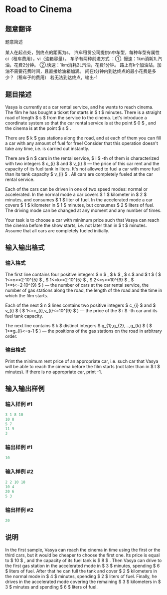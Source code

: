 # Road to Cinema

## 题意翻译

题意简述

某人在起点处，到终点的距离为s。 汽车租赁公司提供n中车型，每种车型有属性ci（租车费用），vi（油箱容量）。 车子有两种前进方式 ：①. 慢速：1km消耗1L汽油，花费2分钟。 ②.快速：1km消耗2L汽油，花费1分钟。 路上有k个加油站，加油不需要花费时间，且直接给油箱加满。 问在t分钟内到达终点的最小花费是多少？（租车子的费用） 若无法到达终点，输出-1

## 题目描述

Vasya is currently at a car rental service, and he wants to reach cinema. The film he has bought a ticket for starts in $ t $ minutes. There is a straight road of length $ s $ from the service to the cinema. Let's introduce a coordinate system so that the car rental service is at the point $ 0 $ , and the cinema is at the point $ s $ .

There are $ k $ gas stations along the road, and at each of them you can fill a car with any amount of fuel for free! Consider that this operation doesn't take any time, i.e. is carried out instantly.

There are $ n $ cars in the rental service, $ i $ -th of them is characterized with two integers $ c_{i} $ and $ v_{i} $ — the price of this car rent and the capacity of its fuel tank in liters. It's not allowed to fuel a car with more fuel than its tank capacity $ v_{i} $ . All cars are completely fueled at the car rental service.

Each of the cars can be driven in one of two speed modes: normal or accelerated. In the normal mode a car covers $ 1 $ kilometer in $ 2 $ minutes, and consumes $ 1 $ liter of fuel. In the accelerated mode a car covers $ 1 $ kilometer in $ 1 $ minutes, but consumes $ 2 $ liters of fuel. The driving mode can be changed at any moment and any number of times.

Your task is to choose a car with minimum price such that Vasya can reach the cinema before the show starts, i.e. not later than in $ t $ minutes. Assume that all cars are completely fueled initially.

## 输入输出格式

### 输入格式

The first line contains four positive integers $ n $ , $ k $ , $ s $ and $ t $ ( $ 1<=n<=2·10^{5} $ , $ 1<=k<=2·10^{5} $ , $ 2<=s<=10^{9} $ , $ 1<=t<=2·10^{9} $ ) — the number of cars at the car rental service, the number of gas stations along the road, the length of the road and the time in which the film starts.

Each of the next $ n $ lines contains two positive integers $ c_{i} $ and $ v_{i} $ ( $ 1<=c_{i},v_{i}<=10^{9} $ ) — the price of the $ i $ -th car and its fuel tank capacity.

The next line contains $ k $ distinct integers $ g_{1},g_{2},...,g_{k} $ ( $ 1<=g_{i}<=s-1 $ ) — the positions of the gas stations on the road in arbitrary order.

### 输出格式

Print the minimum rent price of an appropriate car, i.e. such car that Vasya will be able to reach the cinema before the film starts (not later than in $ t $ minutes). If there is no appropriate car, print -1.

## 输入输出样例

### 输入样例 #1

```cpp
3 1 8 10
10 8
5 7
11 9
3

```
### 输出样例 #1

```cpp
10

```
### 输入样例 #2

```cpp
2 2 10 18
10 4
20 6
5 3

```
### 输出样例 #2

```cpp
20

```
## 说明

In the first sample, Vasya can reach the cinema in time using the first or the third cars, but it would be cheaper to choose the first one. Its price is equal to $ 10 $ , and the capacity of its fuel tank is $ 8 $ . Then Vasya can drive to the first gas station in the accelerated mode in $ 3 $ minutes, spending $ 6 $ liters of fuel. After that he can full the tank and cover $ 2 $ kilometers in the normal mode in $ 4 $ minutes, spending $ 2 $ liters of fuel. Finally, he drives in the accelerated mode covering the remaining $ 3 $ kilometers in $ 3 $ minutes and spending $ 6 $ liters of fuel.

